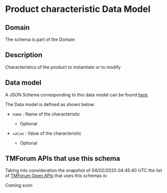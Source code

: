 # Product characteristic Data Model

## Domain

The  schema is part of the  Domain

## Description

Characteristics of the product to instantiate or to modify

## Data model

A JSON Schema corresponding to this data model can be found
[here](https://github.com/tmforum-rand/schemas/blob/candidates/Product/ProductCharacteristic.schema.json).

The Data model is defined as shown below:
- `name` : Name of the characteristic

  - Optional

- `value` : Value of the characteristic

  - Optional





## TMForum APIs that use this schema

Taking into consideration the snapshot of 04/02/2020 04:45:40 UTC the list of [TMForum Open APIs](https://www.tmforum.org/open-apis/) that uses this schemas is:

Coming soon